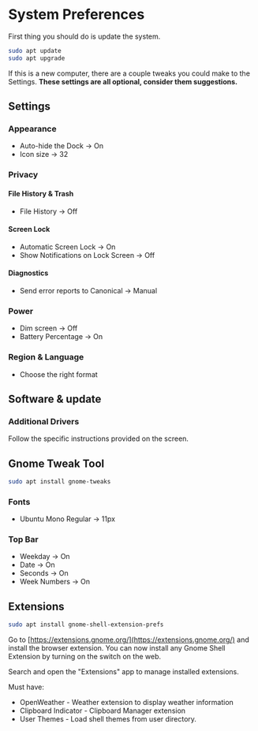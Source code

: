 # System Preferences

First thing you should do is update the system.

```bash
sudo apt update
sudo apt upgrade
```

If this is a new computer, there are a couple tweaks you could make to the
Settings. **These settings are all optional, consider them suggestions.**

## Settings

### Appearance

* Auto-hide the Dock -> On
* Icon size -> 32

### Privacy

#### File History & Trash

* File History -> Off

#### Screen Lock

* Automatic Screen Lock -> On
* Show Notifications on Lock Screen -> Off

#### Diagnostics

* Send error reports to Canonical -> Manual

### Power

* Dim screen -> Off
* Battery Percentage -> On

### Region & Language

* Choose the right format

## Software & update

### Additional Drivers

Follow the specific instructions provided on the screen.

## Gnome Tweak Tool

```bash
sudo apt install gnome-tweaks
```

### Fonts

* Ubuntu Mono Regular -> 11px

### Top Bar

* Weekday -> On
* Date -> On
* Seconds -> On
* Week Numbers -> On

## Extensions

```bash
sudo apt install gnome-shell-extension-prefs
```

Go to [https://extensions.gnome.org/](https://extensions.gnome.org/) and
install the browser extension. You can now install any Gnome Shell Extension
by turning on the switch on the web.

Search and open the "Extensions" app to manage installed extensions.

Must have:

* OpenWeather - Weather extension to display weather information
* Clipboard Indicator - Clipboard Manager extension
* User Themes - Load shell themes from user directory.
